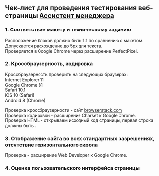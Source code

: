 ## Чек-лист для проведения тестирования веб-страницы [Ассистент менеджера](https://csssr.github.io/qa-engineer/#)
### 1. Соответствие макету и техническому заданию 
Расположение блоков должно быть 1:1 по сравнению с макетом. Допускается расхождение до 5px для текста.  
Проверяется в Google Chrome через расширение PerfectPixel.
### 2. Кроссбраузерность, кодировка
Кроссбраузерность проверить на следующих браузерах:  
Internet Explorer 11  
Google Chrome 81  
Safari 10.1  
iOS 10 (Safari)  
Android 8 (Chrome)  

Проверка кроссбраузерности - сайт [browserstack.com](browserstack.com)  
Проверка кодировки - расширение Charset к Google Chrome.  
Проверка HTML - открываем исходный код страницы, первая строка должны быть <!DOCTYPE HTML>.
### 3. Отображение сайта во всех стандартных разрешениях, отсутствие горизонтального скрола
Проверка - расширение Web Developer к Google Chrome.
### 4. Оценка пользовательского интерфейса страницы